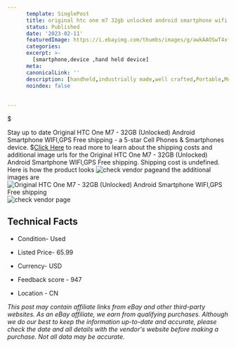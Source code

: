 ```yaml
---
      template: SinglePost
      title: original htc one m7 32gb unlocked android smartphone wifi gps free shipping
      status: Published
      date: '2023-02-11'
      featuredImage: https://i.ebayimg.com/thumbs/images/g/awkAAOSwT4xfprg7/s-l225.jpg
      categories: 
      excerpt: >-
        [smartphone,device ,hand held device]
      meta:
      canonicalLink: ''
      description: [handheld,industrially made,well crafted,Portable,Mobile,Compact,Convenient,Lightweight,Maneuverable,Man-portable,Miniature,Carriable,Hand-held,Light,Holdable,Transportable,Mobile device,Pocket-sized,On-the-go,Wireless,Cordless,Compact size,Convenient size, smartphone,device ,hand held device]
      noindex: false
      
        
---
```

$

Stay up to date Original HTC One M7 - 32GB (Unlocked) Android Smartphone WIFI,GPS Free shipping - a 5-star Cell Phones & Smartphones device.
$[Click Here](https://www.ebay.com/itm/393169261095?hash=item5b8ab6d227%3Ag%3AawkAAOSwT4xfprg7&mkevt=1&mkcid=1&mkrid=711-53200-19255-0&campid=%253CePNCampaignId%253E&customid=%253CreferenceId%253E&toolid=10049) to read more to learn about the shipping costs and additional image urls for the Original HTC One M7 - 32GB (Unlocked) Android Smartphone WIFI,GPS Free shipping. Shipping cost is undefined. Here is how the product looks ![check vendor page](https://i.ebayimg.com/thumbs/images/g/awkAAOSwT4xfprg7/s-l225.jpg)and the additional images are![Original HTC One M7 - 32GB (Unlocked) Android Smartphone WIFI,GPS Free shipping](https://i.ebayimg.com/images/g/awkAAOSwT4xfprg7/s-l225.jpg)![check vendor page](https://origin-galleryplus.ebayimg.com/ws/web/393169261095_2_0_1/225x225.jpg,https://origin-galleryplus.ebayimg.com/ws/web/393169261095_3_0_1/225x225.jpg,https://origin-galleryplus.ebayimg.com/ws/web/393169261095_4_0_1/225x225.jpg,https://origin-galleryplus.ebayimg.com/ws/web/393169261095_5_0_1/225x225.jpg,https://origin-galleryplus.ebayimg.com/ws/web/393169261095_6_0_1/225x225.jpg)



 ## Technical Facts 



     
      

 - Condition- Used 


      

 - Listed Price- 65.99 


      

 - Currency- USD 


      

 - Feedback score - 947 


      

 - Location - CN 


      
      

 *_This post may contain affiliate links from eBay and other third-party websites. As an eBay affiliate, we earn from qualifying purchases. Although we do our best to keep the information up-to-date and accurate, please check the date and all details with the vendor's website before making a purchase. Not all data may be accurate._*






